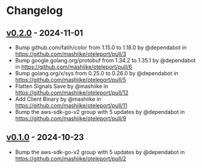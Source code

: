 # Changelog

## [v0.2.0](https://github.com/mashiike/oteleport/compare/v0.1.0...v0.2.0) - 2024-11-01
- Bump github.com/fatih/color from 1.15.0 to 1.18.0 by @dependabot in https://github.com/mashiike/oteleport/pull/3
- Bump google.golang.org/protobuf from 1.34.2 to 1.35.1 by @dependabot in https://github.com/mashiike/oteleport/pull/6
- Bump golang.org/x/sys from 0.25.0 to 0.26.0 by @dependabot in https://github.com/mashiike/oteleport/pull/5
- Flatten Signals Save by @mashiike in https://github.com/mashiike/oteleport/pull/12
- Add Client Binary by @mashiike in https://github.com/mashiike/oteleport/pull/11
- Bump the aws-sdk-go-v2 group with 5 updates by @dependabot in https://github.com/mashiike/oteleport/pull/9

## [v0.1.0](https://github.com/mashiike/oteleport/commits/v0.1.0) - 2024-10-23
- Bump the aws-sdk-go-v2 group with 5 updates by @dependabot in https://github.com/mashiike/oteleport/pull/2
